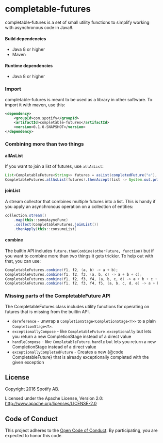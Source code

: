 # completable-futures

completable-futures is a set of small utility functions to simplify working with asynchronous code
in Java8.

#### Build dependencies
* Java 8 or higher
* Maven

#### Runtime dependencies
* Java 8 or higher

### Import

completable-futures is meant to be used as a library in other software. To import it with maven,
use this:

```xml
<dependency>
    <groupId>com.spotify</groupId>
    <artifactId>completable-futures</artifactId>
    <version>0.1.0-SNAPSHOT</version>
</dependency>
```

### Combining more than two things

#### allAsList

If you want to join a list of futures, use `allAsList`:

```java
List<CompletableFuture<String>> futures = asList(completedFuture("a"), completedFuture("b"));
CompletableFutures.allAsList(futures).thenAccept(list -> System.out.println(list));
```

#### joinList

A stream collector that combines multiple futures into a list. This is handy if you apply an
asynchronous operation on a collection of entities:

```java
collection.stream()
    .map(this::someAsyncFunc)
    .collect(CompletableFutures.joinList())
    .thenApply(this::consumeList)
```

#### combine

The builtin API includes `future.thenCombine(otherFuture, function)` but if you want to combine
more than two things it gets trickier. To help out with that, you can use:

```java
CompletableFutures.combine(f1, f2, (a, b) -> a + b);
CompletableFutures.combine(f1, f2, f3, (a, b, c) -> a + b + c);
CompletableFutures.combine(f1, f2, f3, f4, (a, b, c, d) -> a + b + c + d);
CompletableFutures.combine(f1, f2, f3, f4, f5, (a, b, c, d, e) -> a + b + c + d + e);
```

### Missing parts of the CompletableFuture API

The CompletableFutures class includes utility functions for operating on futures that is missing
from the builtin API.

* `dereference` - unwrap a `CompletionStage<CompletionStage<T>>` to a plain `CompletionStage<T>`.
* `exceptionallyCompose` - like `CompletableFuture.exceptionally` but lets you return a new CompletionStage instead of a direct value
* `handleCompose` - like `CompletableFuture.handle` but lets you return a new CompletionStage instead of a direct value
* `exceptionallyCompletedFuture` - Creates a new {@code CompletableFuture} that is already exceptionally completed with the given
exception

## License

Copyright 2016 Spotify AB.

Licensed under the Apache License, Version 2.0: http://www.apache.org/licenses/LICENSE-2.0

## Code of Conduct

This project adheres to the [Open Code of Conduct][code-of-conduct]. By participating, you are expected to honor this code.

[code-of-conduct]: https://github.com/spotify/code-of-conduct/blob/master/code-of-conduct.md
